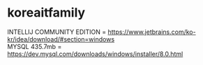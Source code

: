 # koreaitfamily

INTELLIJ COMMUNITY EDITION = https://www.jetbrains.com/ko-kr/idea/download/#section=windows <br>
MYSQL 435.7mb              = https://dev.mysql.com/downloads/windows/installer/8.0.html

